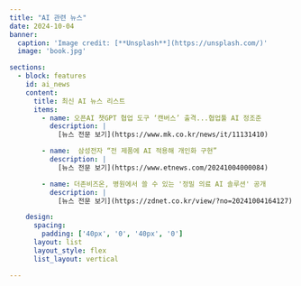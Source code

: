 ```yaml
---
title: "AI 관련 뉴스"
date: 2024-10-04
banner:
  caption: 'Image credit: [**Unsplash**](https://unsplash.com/)'
  image: 'book.jpg'  

sections:    
  - block: features
    id: ai_news
    content:
      title: 최신 AI 뉴스 리스트
      items:
        - name: 오픈AI 챗GPT 협업 도구 ‘캔버스’ 출격...협업툴 AI 정조준
          description: |
            [뉴스 전문 보기](https://www.mk.co.kr/news/it/11131410)

        - name:  삼성전자 “전 제품에 AI 적용해 개인화 구현”
          description: |
            [뉴스 전문 보기](https://www.etnews.com/20241004000084)

        - name: 더존비즈온, 병원에서 쓸 수 있는 '정밀 의료 AI 솔루션' 공개
          description: |
            [뉴스 전문 보기](https://zdnet.co.kr/view/?no=20241004164127)

    design:
      spacing:
        padding: ['40px', '0', '40px', '0']
      layout: list
      layout_style: flex
      list_layout: vertical

---
```

